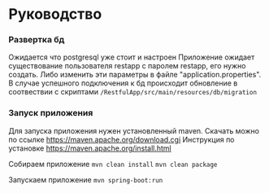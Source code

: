 # Руководство

### Развертка бд
Ожидается что postgresql уже стоит и настроен
Приложение ожидает существование пользователя restapp с паролем restapp, его нужно создать. Либо изменить эти параметры в файле "application.properties".
В случае успешного подключения к бд происходит обновление в соотвествии с скриптами `/RestfulApp/src/main/resources/db/migration`

### Запуск приложения
Для запуска приложения нужен установленный maven. 
Скачать можно по ссылке https://maven.apache.org/download.cgi
Инструкция по установке https://maven.apache.org/install.html

Собираем приложение 
`mvn clean install`
`mvn clean package`

Запускаем приложение
`mvn spring-boot:run`